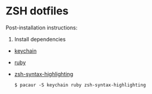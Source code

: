 # ZSH dotfiles

Post-installation instructions:

1. Install dependencies

  - [keychain](https://github.com/funtoo/keychain)
  - [ruby](https://www.ruby-lang.org/)
  - [zsh-syntax-highlighting](https://github.com/zsh-users/zsh-syntax-highlighting)

        $ pacaur -S keychain ruby zsh-syntax-highlighting
